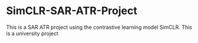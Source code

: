 # SimCLR-SAR-ATR-Project
This is a SAR ATR project using the contrastive learning model SimCLR. This is a university project
